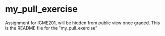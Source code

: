 # my_pull_exercise
Assignment for IGME201, will be hidden from public view once graded.
This is the README file for the "my_pull_exercise"
